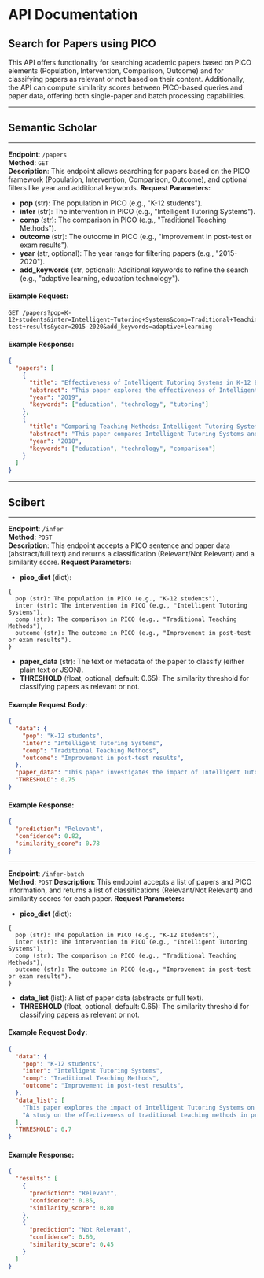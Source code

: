 # API Documentation

## Search for Papers using PICO
This API offers functionality for searching academic papers based on PICO elements (Population, Intervention, Comparison, Outcome) and for classifying papers as relevant or not based on their content. Additionally, the API can compute similarity scores between PICO-based queries and paper data, offering both single-paper and batch processing capabilities.

---

## Semantic Scholar

---

**Endpoint**: `/papers`  
**Method**: `GET`  
**Description**: This endpoint allows searching for papers based on the PICO framework (Population, Intervention, Comparison, Outcome), and optional filters like year and additional keywords.
**Request Parameters:**
- **pop** (str): The population in PICO (e.g., "K-12 students").  
- **inter** (str): The intervention in PICO (e.g., "Intelligent Tutoring Systems").  
- **comp** (str): The comparison in PICO (e.g., "Traditional Teaching Methods").  
- **outcome** (str): The outcome in PICO (e.g., "Improvement in post-test or exam results").  
- **year** (str, optional): The year range for filtering papers (e.g., "2015-2020").  
- **add_keywords** (str, optional): Additional keywords to refine the search (e.g., "adaptive learning, education technology").  

#### Example Request:
```
GET /papers?pop=K-12+students&inter=Intelligent+Tutoring+Systems&comp=Traditional+Teaching+Methods&outcome=Improvement+in+post-test+results&year=2015-2020&add_keywords=adaptive+learning
```

#### Example Response:

```json
{
  "papers": [
    {
      "title": "Effectiveness of Intelligent Tutoring Systems in K-12 Education",
      "abstract": "This paper explores the effectiveness of Intelligent Tutoring Systems in improving post-test results in K-12 students.",
      "year": "2019",
      "keywords": ["education", "technology", "tutoring"]
    },
    {
      "title": "Comparing Teaching Methods: Intelligent Tutoring Systems vs Traditional Approaches",
      "abstract": "This paper compares Intelligent Tutoring Systems and Traditional Teaching Methods in improving exam performance for K-12 students.",
      "year": "2018",
      "keywords": ["education", "technology", "comparison"]
    }
  ]
}
```

---

## Scibert

---

**Endpoint**: `/infer`  
**Method**: `POST`  
**Description**: This endpoint accepts a PICO sentence and paper data (abstract/full text) and returns a classification (Relevant/Not Relevant) and a similarity score.
**Request Parameters:**
- **pico_dict** (dict):
```
{
  pop (str): The population in PICO (e.g., "K-12 students"),  
  inter (str): The intervention in PICO (e.g., "Intelligent Tutoring Systems"),  
  comp (str): The comparison in PICO (e.g., "Traditional Teaching Methods"),  
  outcome (str): The outcome in PICO (e.g., "Improvement in post-test or exam results").  
}
```
- **paper_data** (str): The text or metadata of the paper to classify (either plain text or JSON).
- **THRESHOLD** (float, optional, default: 0.65): The similarity threshold for classifying papers as relevant or not.

#### Example Request Body:

```json
{
  "data": {
    "pop": "K-12 students",
    "inter": "Intelligent Tutoring Systems",
    "comp": "Traditional Teaching Methods",
    "outcome": "Improvement in post-test results",
  },
  "paper_data": "This paper investigates the impact of Intelligent Tutoring Systems on K-12 student performance in math and science.",
  "THRESHOLD": 0.75
}
```

#### Example Response:

```json
{
  "prediction": "Relevant",
  "confidence": 0.82,
  "similarity_score": 0.78
}
```

---

**Endpoint**: `/infer-batch`  
**Method**: `POST` 
**Description:** This endpoint accepts a list of papers and PICO information, and returns a list of classifications (Relevant/Not Relevant) and similarity scores for each paper.
**Request Parameters:**
- **pico_dict** (dict):
```
{
  pop (str): The population in PICO (e.g., "K-12 students"),  
  inter (str): The intervention in PICO (e.g., "Intelligent Tutoring Systems"),  
  comp (str): The comparison in PICO (e.g., "Traditional Teaching Methods"),  
  outcome (str): The outcome in PICO (e.g., "Improvement in post-test or exam results").  
}
```
- **data_list** (list): A list of paper data (abstracts or full text).
- **THRESHOLD** (float, optional, default: 0.65): The similarity threshold for classifying papers as relevant or not.

#### Example Request Body:

```json
{
  "data": {
    "pop": "K-12 students",
    "inter": "Intelligent Tutoring Systems",
    "comp": "Traditional Teaching Methods",
    "outcome": "Improvement in post-test results",
  },
  "data_list": [
    "This paper explores the impact of Intelligent Tutoring Systems on K-12 students.",
    "A study on the effectiveness of traditional teaching methods in primary education."
  ],
  "THRESHOLD": 0.7
}
```

#### Example Response:

```json
{
  "results": [
    {
      "prediction": "Relevant",
      "confidence": 0.85,
      "similarity_score": 0.80
    },
    {
      "prediction": "Not Relevant",
      "confidence": 0.60,
      "similarity_score": 0.45
    }
  ]
}
```